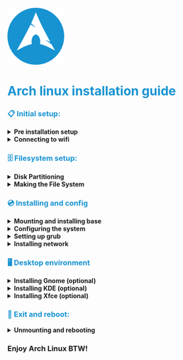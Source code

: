 ![Arch linux](logo.png)

<h1 style="color:#1793d1">Arch linux installation guide</h1>

<h3 style="color:#1793d1">📋 Initial setup:</h3>

<details>
  <summary>
    <strong>Pre installation setup</strong>
  </summary>

- `ls /usr/share/kbd/keymaps/**/*.map.gz | less` _list all the keymaps_
- default is `us` in case you want to change keymaps do `loadkeyes de-latin1` _example_
- `timedatectl set-ntp true` _enable ntp_
- `timedatectl status` _check ntp status_

</details>

<details>
  <summary>
    <strong>Connecting to wifi</strong>
  </summary>

You can check if you have internet connection by pining any ip address.

- `iwctl` _gets into the wifi iterface_
- `help` _to see available commands_
- `device list` _to see the available devices_
- `station` _< device > scan_
- `station < device > get-networks` _gets all the networks_
- (Connect on your prefered network)
- `station < device > connect < name >` _then input password_
- `station < device > show` _to see if you are connected_
- `exit`
- `ping archlinux.org` _to check if you are connected_

</details>

<h3 style="color:#1793d1">️🗄️️ Filesystem setup:</h3>

<details>
  <summary>
    <strong>Disk Partitioning</strong>
  </summary>

#### Creating the partitions

- `fdisk -l` _to list all the drives_
- `fdisk /dev/sda` _to partition our drive remember flag `m` for help_
- `g` _to create a gpt partition table_
- `n` _to create a new partition_
- `1` _to create a partition 1 (limit 128)_
- `Enter` _to go with default first sector_
- `+550M` _550M for EFI Partition_
- `n` _to create a new partition_
- `2` _to create a partition 2 (limit 128)_
- `Enter` _to go with default first sector_
- `+2G` _2G for Swap partition_
- `n` _to create a new partition_
- `3` _to create a partition 3 (limit 128)_
- `Enter` _to go with default first sector_
- `Enter` _to go with remaining space_

#### Changing partition types

- `t` _to change partition type `L` to list_
- `1` _to select partition 1_
- `1` _to change to EFI partition_
- `t` _to change partition type `L` to list_
- `2` _to select partition 2_
- `19` _to change to Linux Swap partition_
- `w` _to write all previous changes_

> _Note:_ Partition 3 is already Linux File System by default

</details>

<details>
  <summary>
    <strong>Making the File System</strong>
  </summary>

- `mkfs.fat -F32 /dev/sda1` _to make the EFI partition_
- `mkswap /dev/sda2` _to make the swap partition_
- `swapon /dev/sda2` _to activate the swap partition_
- `mkfs.ext4 /dev/sda3` _to make the Linux File System partition_

</details>

<h3 style="color:#1793d1">💿 Installing and config</h3>

<details>
  <summary>
    <strong>Mounting and installing base</strong>
  </summary>

- `mount /dev/sda3 /mnt` _to mount the Linux File System partition_
- `pacstrap /mnt base linux linux-firmware` _to install base_
- `genfstab -U /mnt >> /mnt/etc/fstab` _to create fstab_
- `arch-chroot /mnt` _to enter the new system_
</details>

<details>
  <summary>
    <strong>Configuring the system</strong>
  </summary>

- `ln -sf /usr/share/zoneinfo/Europe/Amsterdam /etc/localtime` _to set the timezone_
- `hwclock --systohc` _to set the hardware clock_

  > Uncomment your locale lines in `/etc/locale.gen`

- `pacman -S nano` _to install nano_
- `nano /etc/locale.gen` _to edit the locale_
- _uncomment the lines (en_US-UTF-8)_
- `locale-gen` _to generate the locale_
- `nano /etc/hostname` _to set the hostname (set the name you want)_
- `nano /etc/hosts` _to set the hosts (set the ip address you want)_
  Recommened list to hosts:

  - 127.0.0.1 localhost
  - ::1 localhost
  - 127.0.1.1 < hostname >.localdomain < hostname >

- `passwd` _to set the root password_
- `useradd -m < username > _to create your user_
- `passwd < username >` _to set the password_
- `usermod -aG wheel,audio,video,optical,power,storage,scanner < username >` _to add the user to the groups_
- `pacman -S sudo` _to install sudo_
- `EDITOR=nano visudo` _to edit the sudoers file_
  > Find the line to uncomment the %wheel group

</details>

<details>
 <summary>
   <strong>Setting up grub</strong>
  </summary>

- `pacman -S grub` _to install grub_
- `pacman -S efibootmgr dosfstools os-prober mtools` _to install the needed packages_
- `mkdir /boot/efi` _to create the efi directory_
- `mount /dev/sda1 /boot/efi` _to mount the efi partition_
- `grub-install --target=x86_64-efi --bootloader-id=grub_uefi --recheck` _to install grub_
- `grub-mkconfig -o /boot/grub/grub.cfg` _to create the grub.cfg file_
</details>

<details>
  <summary>
    <strong>Installing network</strong>
  </summary>

- `pacman -S networkmanager` _to install networkmanager_
- `systemctl enable NetworkManager` _to enable networkmanager_
</details>

<h3 style="color:#1793d1">🖥️ Desktop environment</h3>

<details>
  <summary>
    <strong>Installing Gnome (optional)</strong>
  </summary>

- `pacman -S xorg gnome gnome-shell gdm` _to install gnome_
- `systemctl enable gdm` _to enable gdm_
</details>

<details>
  <summary>
    <strong>Installing KDE (optional)</strong>
  </summary>

- `pacman -S xorg plasma kde-applications sddm` _to install kde_
- `systemctl enable sddm` _to enable sddm_
</details>

<details>
  <summary>
    <strong>Installing Xfce (optional)</strong>
  </summary>

- `pacman -S xfce4 xfce4-goodies` _to install xfce_
</details>

<h3 style="color:#1793d1">👋 Exit and reboot:</h3>

<details>
  <summary>
    <strong>Unmounting and rebooting</strong>
  </summary>

- `exit` _to exit arch chroot_
- `umount -l /mnt` _to unmount the partition_
- `reboot` _to reboot_
</details>

### Enjoy Arch Linux BTW!
